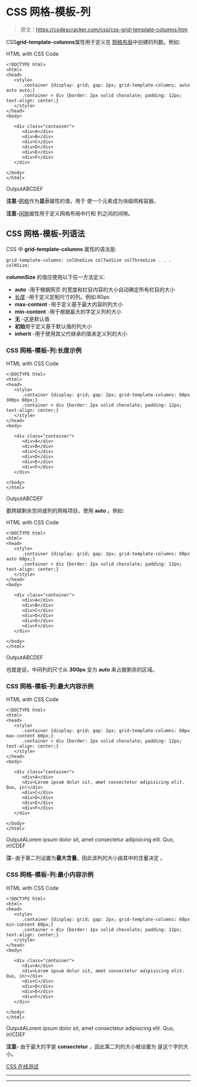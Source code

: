 # CSS 网格-模板-列

> 原文：<https://codescracker.com/css/css-grid-template-columns.htm>

CSS**grid-template-columns**属性用于定义在 [网格布局](/css/css-grid.htm)中创建的列数。例如:

HTML with CSS Code

```
<!DOCTYPE html>
<html>
<head>
   <style>
      .container {display: grid; gap: 2px; grid-template-columns: auto auto auto;}
      .container > div {border: 2px solid chocolate; padding: 12px; text-align: center;}
   </style>
</head>
<body>

   <div class="container">
      <div>A</div>
      <div>B</div>
      <div>C</div>
      <div>D</div>
      <div>E</div>
      <div>F</div>
   </div>

</body>
</html>
```

OutputABCDEF

**注意-**[网格](/css/css-grid.htm)作为**显示**属性的值，用于 使一个元素成为块级网格容器。

**注意-**[间隙](/css/css-gap.htm)属性用于定义网格布局中行和 列之间的间隙。

## CSS 网格-模板-列语法

CSS 中 **grid-template-columns** 属性的语法是:

```
grid-template-columns: colOneSize colTwoSize colThreeSize . . . colNSize;
```

**columnSize** 的值应使用以下任一方法定义:

*   **auto** -用于根据网页 的宽度和栏目内容的大小自动确定所有栏目的大小
*   [长度](/css/css-length-units.htm) -用于定义定制尺寸的列。例如:80px
*   **max-content** -用于定义基于最大内容的列大小
*   **min-content** -用于根据最大的字定义列的大小
*   **无** -这是默认值
*   **初始**用于定义基于默认值的列大小
*   **inherit** -用于使用其父代继承的值来定义列的大小

### CSS 网格-模板-列:长度示例

HTML with CSS Code

```
<!DOCTYPE html>
<html>
<head>
   <style>
      .container {display: grid; gap: 2px; grid-template-columns: 60px 300px 60px;}
      .container > div {border: 2px solid chocolate; padding: 12px; text-align: center;}
   </style>
</head>
<body>

   <div class="container">
      <div>A</div>
      <div>B</div>
      <div>C</div>
      <div>D</div>
      <div>E</div>
      <div>F</div>
   </div>

</body>
</html>
```

OutputABCDEF

要跨越剩余空间或列的网格项目，使用 **auto** 。例如:

HTML with CSS Code

```
<!DOCTYPE html>
<html>
<head>
   <style>
      .container {display: grid; gap: 2px; grid-template-columns: 60px auto 60px;}
      .container > div {border: 2px solid chocolate; padding: 12px; text-align: center;}
   </style>
</head>
<body>

   <div class="container">
      <div>A</div>
      <div>B</div>
      <div>C</div>
      <div>D</div>
      <div>E</div>
      <div>F</div>
   </div>

</body>
</html>
```

OutputABCDEF

也就是说，中间列的尺寸从 **300px** 变为 **auto** 来占据剩余的区域。

### CSS 网格-模板-列:最大内容示例

HTML with CSS Code

```
<!DOCTYPE html>
<html>
<head>
   <style>
      .container {display: grid; gap: 2px; grid-template-columns: 60px max-content 60px;}
      .container > div {border: 2px solid chocolate; padding: 12px; text-align: center;}
   </style>
</head>
<body>

   <div class="container">
      <div>A</div>
      <div>Lorem ipsum dolor sit, amet consectetur adipisicing elit. Quo, in!</div>
      <div>C</div>
      <div>D</div>
      <div>E</div>
      <div>F</div>
   </div>

</body>
</html>
```

OutputALorem ipsum dolor sit, amet consectetur adipisicing elit. Quo, in!CDEF

**注-** 由于第二列设置为**最大含量**，因此该列的大小由其中的含量决定 。

### CSS 网格-模板-列:最小内容示例

HTML with CSS Code

```
<!DOCTYPE html>
<html>
<head>
   <style>
      .container {display: grid; gap: 2px; grid-template-columns: 60px min-content 60px;}
      .container > div {border: 2px solid chocolate; padding: 12px; text-align: center;}
   </style>
</head>
<body>

   <div class="container">
      <div>A</div>
      <div>Lorem ipsum dolor sit, amet consectetur adipisicing elit. Quo, in!</div>
      <div>C</div>
      <div>D</div>
      <div>E</div>
      <div>F</div>
   </div>

</body>
</html>
```

OutputALorem ipsum dolor sit, amet consectetur adipisicing elit. Quo, in!CDEF

**注意-** 由于最大的字是 **consectetur** ，因此第二列的大小被设置为 是这个字的大小。

[CSS 在线测试](/exam/showtest.php?subid=5)

* * *

* * *